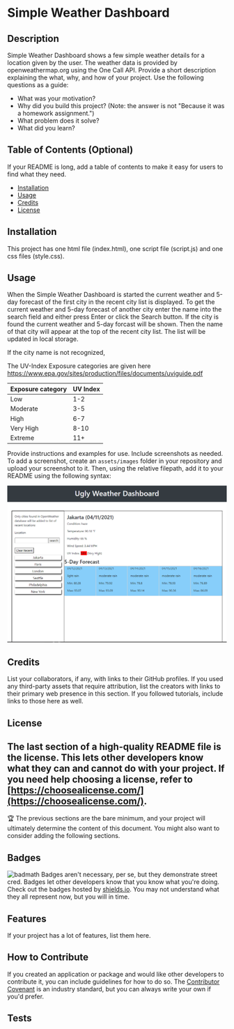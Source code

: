 # Simple Weather Dashboard
## Description
Simple Weather Dashboard shows a few simple weather details for a location given by the user. The weather data is provided by openweathermap.org using the One Call API. 
Provide a short description explaining the what, why, and how of your project. Use the following questions as a guide:
- What was your motivation?
- Why did you build this project? (Note: the answer is not "Because it was a homework assignment.")
- What problem does it solve?
- What did you learn?
## Table of Contents (Optional)
If your README is long, add a table of contents to make it easy for users to find what they need.
- [Installation](#installation)
- [Usage](#usage)
- [Credits](#credits)
- [License](#license)
## Installation
This project has one html file (index.html), one script file (script.js) and one css files (style.css).

## Usage
When the Simple Weather Dashboard is started the current weather and 5-day forecast of the first city in the recent city list is displayed. To get the current weather and 5-day forecast of another city enter the name into the search field and either press Enter or click the Search button. If the city is found the current weather and 5-day forcast will be shown. Then the name of that city will appear at the top of the recent city list. The list will be updated in local storage. 

If the city name is not recognized, 

The UV-Index Exposure categories are given here
 https://www.epa.gov/sites/production/files/documents/uviguide.pdf

| Exposure category | UV Index |
--- | --- 
| Low | 1-2|
| Moderate | 3-5 |
| High | 6-7 |
| Very High | 8-10 |
| Extreme | 11+ |



Provide instructions and examples for use. Include screenshots as needed.
To add a screenshot, create an `assets/images` folder in your repository and upload your screenshot to it. Then, using the relative filepath, add it to your README using the following syntax:

![Screen capture of the weather app page](./assets/images/screenshot.png)

## Credits
List your collaborators, if any, with links to their GitHub profiles.
If you used any third-party assets that require attribution, list the creators with links to their primary web presence in this section.
If you followed tutorials, include links to those here as well.
## License
The last section of a high-quality README file is the license. This lets other developers know what they can and cannot do with your project. If you need help choosing a license, refer to [https://choosealicense.com/](https://choosealicense.com/).
---
🏆 The previous sections are the bare minimum, and your project will ultimately determine the content of this document. You might also want to consider adding the following sections.
## Badges
![badmath](https://img.shields.io/github/languages/top/nielsenjared/badmath)
Badges aren't necessary, per se, but they demonstrate street cred. Badges let other developers know that you know what you're doing. Check out the badges hosted by [shields.io](https://shields.io/). You may not understand what they all represent now, but you will in time.
## Features
If your project has a lot of features, list them here.
## How to Contribute
If you created an application or package and would like other developers to contribute it, you can include guidelines for how to do so. The [Contributor Covenant](https://www.contributor-covenant.org/) is an industry standard, but you can always write your own if you'd prefer.
## Tests
